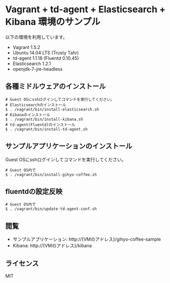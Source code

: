 # Vagrant + td-agent + Elasticsearch + Kibana 環境のサンプル

以下の環境を利用しています。

* Vagrant 1.5.2
* Ubuntu 14.04 LTS (Trusty Tahr)
* td-agent 1.1.18 (Fluentd 0.10.45)
* Elasticsearch 1.2.1
* openjdk-7-jre-headless

## 各種ミドルウェアのインストール

```
# Guest OSにsshログインしてコマンドを実行してください。
# Elasticsearchのインストール
$ . /vagrant/bin/install-elasticsearch.sh
# Kibanaのインストール
$ . /vagrant/bin/install-kibana.sh
# td-agent(Fluentd)のインストール
$ . /vagrant/bin/install-td-agent.sh
```

## サンプルアプリケーションのインストール

Guest OSにsshログインしてコマンドを実行してください。

```
# Guest OS内で
$ . /vagrant/bin/install-gihyo-coffee.sh
```

## fluentdの設定反映

```
# Guest OS内で
$ . /vagrant/bin/update-td-agent-conf.sh
```

## 閲覧

* サンプルアプリケーション: http://{VMのアドレス}/gihyo-coffee-sample
* Kibana: http://{VMのアドレス}/kibana

## ライセンス

MIT
